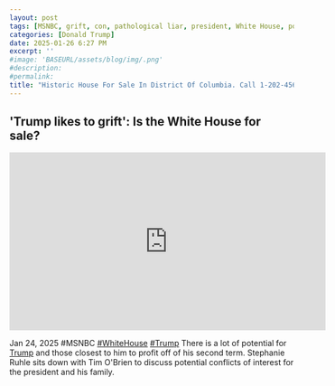 ```yaml
---
layout: post
tags: [MSNBC, grift, con, pathological liar, president, White House, politics]
categories: [Donald Trump]
date: 2025-01-26 6:27 PM
excerpt: ''
#image: 'BASEURL/assets/blog/img/.png'
#description:
#permalink:
title: "Historic House For Sale In District Of Columbia. Call 1-202-456-1414"
---
```



## 'Trump likes to grift': Is the White House for sale?

<iframe width="560" height="315" src="https://www.youtube.com/embed/2GaUxwOwwy4?si=aoApcUy8hEjmVmCY" title="YouTube video player" frameborder="0" allow="accelerometer; autoplay; clipboard-write; encrypted-media; gyroscope; picture-in-picture; web-share" referrerpolicy="strict-origin-when-cross-origin" allowfullscreen></iframe>

Jan 24, 2025  #MSNBC [#WhiteHouse](https://www.whitehouse.gov/) [#Trump](https://www.whitehouse.gov/)
There is a lot of potential for [Trump](https://www.whitehouse.gov/) and those closest to him to profit off of his second term. Stephanie Ruhle sits down with Tim O'Brien to discuss potential conflicts of interest for the president and his family.


